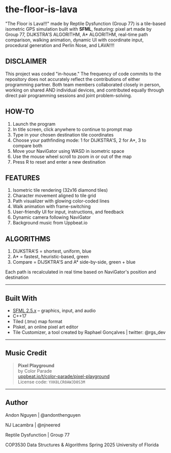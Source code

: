 # the-floor-is-lava

"The Floor is Lava!!!" made by Reptile Dysfunction (Group 77) is a tile-based isometric GPS simulation built with **SFML**, featuring:
pixel art made by Group 77, DIJKSTRA'S ALGORITHM, A* ALGORITHM, real-time path comparison, walking animation, dynamic UI with coordinate input, procedural generation and Perlin Nose, and LAVA!!!!

## DISCLAIMER
This project was coded "in-house." The frequency of code commits to the repository does not accurately reflect the contributions of either programming partner. Both team members collaborated closely in person, working on shared AND individual devices, and contributed equally through direct pair programming sessions and joint problem-solving.

## HOW-TO

1. Launch the program
2. In title screen, click anywhere to continue to prompt map
3. Type in your chosen destination tile coordinates
4. Choose your pathfinding mode: 1 for DIJKSTRA'S, 2 for A*, 3 to compare both
5. Move your NaviGator using WASD in isometric space
6. Use the mouse wheel scroll to zoom in or out of the map
7. Press R to reset and enter a new destination

## FEATURES
1. Isometric tile rendering (32x16 diamond tiles)
2. Character movement aligned to tile grid
3. Path visualizer with glowing color-coded lines
4. Walk animation with frame-switching
5. User-friendly UI for input, instructions, and feedback
6. Dynamic camera following NaviGator
7. Background music from Uppbeat.io

## ALGORITHMS
1. DIJKSTRA'S = shortest, uniform, blue
2. A* = fastest, heuristic-based, green
3. Compare = DIJSKTRA'S and A* side-by-side, green + blue

Each path is recalculated in real time based on NaviGator's position and destination


---

## Built With

- [SFML 2.5.x](https://www.sfml-dev.org/) – graphics, input, and audio
- C++17
- Tiled (.tmx) map format
- Piskel, an online pixel art editor
- Tile Customizer, a tool created by Raphael Gonçalves | twitter: @rgs_dev
---

## Music Credit

> **Pixel Playground**  
> by Color Parade  
> [uppbeat.io/t/color-parade/pixel-playground](https://uppbeat.io/t/color-parade/pixel-playground)  
> License code: `YXK8LCR0AWJD0S3M`

---

## Author
Andon Nguyen        | @andonthenguyen

NJ Lacambra         | @njneered

Reptile Dysfunction | Group 77

COP3530  Data Structures & Algorithms Spring 2025
University of Florida


